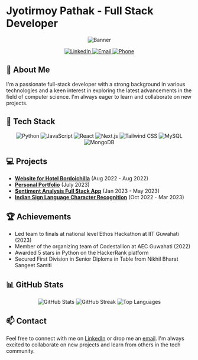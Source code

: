 # Jyotirmoy Pathak - Full Stack Developer

<p align="center">
  <img src="https://github.com/j3pathak7/j3pathak7/blob/main/banner.png" alt="Banner">
</p>

<p align="center">
  <a href="https://www.linkedin.com/in/j3pathak7/">
    <img src="https://img.shields.io/badge/LinkedIn-0077B5?style=for-the-badge&logo=linkedin&logoColor=white" alt="LinkedIn">
  </a>
  <a href="mailto:jyotirmoypathak.37@gmail.com">
    <img src="https://img.shields.io/badge/Gmail-D14836?style=for-the-badge&logo=gmail&logoColor=white" alt="Email">
  </a>
  <a href="tel:+91-7002579048">
    <img src="https://img.shields.io/badge/Phone-25D366?style=for-the-badge&logo=whatsapp&logoColor=white" alt="Phone">
  </a>
</p>

## 🚀 About Me
I'm a passionate full-stack developer with a strong background in various technologies and a keen interest in exploring the latest advancements in the field of computer science. I'm always eager to learn and collaborate on new projects.

## 🔧 Tech Stack
<p align="center">
  <img src="https://img.shields.io/badge/Python-3776AB?style=for-the-badge&logo=python&logoColor=white" alt="Python">
  <img src="https://img.shields.io/badge/JavaScript-F7DF1E?style=for-the-badge&logo=javascript&logoColor=black" alt="JavaScript">
  <img src="https://img.shields.io/badge/React-20232A?style=for-the-badge&logo=react&logoColor=61DAFB" alt="React">
  <img src="https://img.shields.io/badge/Next.js-000000?style=for-the-badge&logo=nextdotjs&logoColor=white" alt="Next.js">
  <img src="https://img.shields.io/badge/Tailwind_CSS-38B2AC?style=for-the-badge&logo=tailwind-css&logoColor=white" alt="Tailwind CSS">
  <img src="https://img.shields.io/badge/MySQL-00000F?style=for-the-badge&logo=mysql&logoColor=white" alt="MySQL">
  <img src="https://img.shields.io/badge/MongoDB-4EA94B?style=for-the-badge&logo=mongodb&logoColor=white" alt="MongoDB">
</p>

## 💻 Projects
- **[Website for Hotel Bordoichilla](https://bordoisila.vercel.app/)** (Aug 2022 - Aug 2022)
- **[Personal Portfolio](https://jpportfolio-mauve.vercel.app/)** (July 2023)
- **[Sentiment Analysis Full Stack App](https://github.com/j3pathak7/sentimentAnalysis)** (Jan 2023 - May 2023)
- **[Indian Sign Language Character Recognition](https://github.com/beyourownperfect/ISL)** (Oct 2022 - Mar 2023)

## 🏆 Achievements
- Led team to finals at national level Ethos Hackathon at IIT Guwahati (2023)
- Member of the organizing team of Codestallion at AEC Guwahati (2022)
- Awarded 5 stars in Python on the HackerRank platform
- Secured First Division in Senior Diploma in Table from Nikhil Bharat Sangeet Samiti

## 📊 GitHub Stats
<p align="center">
  <img src="https://github-readme-stats.vercel.app/api?username=j3pathak7&show_icons=true&theme=radical" alt="GitHub Stats">
  <img src="https://github-readme-streak-stats.herokuapp.com/?user=j3pathak7&theme=radical" alt="GitHub Streak">
  <img src="https://github-readme-stats.vercel.app/api/top-langs/?username=j3pathak7&layout=compact&theme=radical" alt="Top Languages">
</p>

## 📫 Contact
Feel free to connect with me on [LinkedIn](https://www.linkedin.com/in/j3pathak7/) or drop me an [email](mailto:jyotirmoypathak.37@gmail.com). I'm always excited to collaborate on new projects and learn from others in the tech community.
